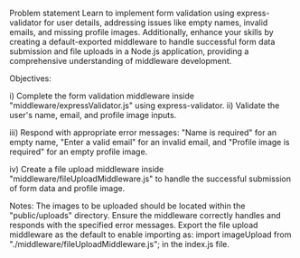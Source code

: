 Problem statement
Learn to implement form validation using express-validator for user details, addressing issues like empty names, invalid emails, and missing profile images. Additionally, enhance your skills by creating a default-exported middleware to handle successful form data submission and file uploads in a Node.js application, providing a comprehensive understanding of middleware development.

Objectives:

i) Complete the form validation middleware inside "middleware/expressValidator.js" using express-validator.
ii) Validate the user's name, email, and profile image inputs.

iii) Respond with appropriate error messages: "Name is required" for an empty name, "Enter a valid email" for an invalid email, and "Profile image is required" for an empty profile image.

iv) Create a file upload middleware inside "middleware/fileUploadMiddleware.js" to handle the successful submission of form data and profile image.

Notes:
The images to be uploaded should be located within the "public/uploads" directory.
Ensure the middleware correctly handles and responds with the specified error messages.
Export the file upload middleware as the default to enable importing as: import imageUpload from "./middleware/fileUploadMiddleware.js"; in the index.js file.
